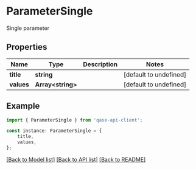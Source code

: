 # ParameterSingle

Single parameter

## Properties

Name | Type | Description | Notes
------------ | ------------- | ------------- | -------------
**title** | **string** |  | [default to undefined]
**values** | **Array&lt;string&gt;** |  | [default to undefined]

## Example

```typescript
import { ParameterSingle } from 'qase-api-client';

const instance: ParameterSingle = {
    title,
    values,
};
```

[[Back to Model list]](../README.md#documentation-for-models) [[Back to API list]](../README.md#documentation-for-api-endpoints) [[Back to README]](../README.md)
